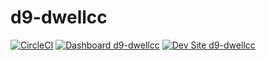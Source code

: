 # d9-dwellcc

[![CircleCI](https://circleci.com/gh/Cooksey3/d9-dwellcc.svg?style=shield)](https://circleci.com/gh/Cooksey3/d9-dwellcc)
[![Dashboard d9-dwellcc](https://img.shields.io/badge/dashboard-d9_dwellcc-yellow.svg)](https://dashboard.pantheon.io/sites/eeecddca-4d76-42b8-9399-ff7a81f4d43a#dev/code)
[![Dev Site d9-dwellcc](https://img.shields.io/badge/site-d9_dwellcc-blue.svg)](http://dev-d9-dwellcc.pantheonsite.io/)